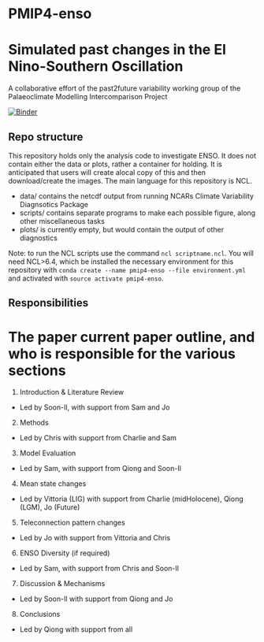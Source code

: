 # PMIP4-enso
# Simulated past changes in the El Nino-Southern Oscillation
A collaborative effort of the past2future variability working group of the Palaeoclimate Modelling Intercomparison Project

[![Binder](https://mybinder.org/badge_logo.svg)](https://mybinder.org/v2/gh/chrisbrierley/PMIP4-enso/master)

## Repo structure
This repository holds only the analysis code to investigate ENSO. It does not contain either the data or plots, rather a container for holding. It is anticipated that users will create alocal copy of this and then download/create the images. The main language for this repository is NCL.
  - data/ contains the netcdf output from running NCARs Climate Variability Diagnsotics Package
  - scripts/ contains separate programs to make each possible figure, along other miscellaneous tasks
  - plots/ is currently empty, but would contain the output of other diagnostics

Note: to run the NCL scripts use the command `ncl scriptname.ncl`. You will need NCL>6.4, which be installed the necessary environment for this repository with `conda create --name pmip4-enso --file environment.yml` and activated with `source activate pmip4-enso`.

## Responsibilities
# The paper current paper outline, and who is responsible for the various sections
1. Introduction & Literature Review
  * Led by Soon-Il, with support from Sam and Jo
2. Methods
  * Led by Chris with support from Charlie and Sam
3. Model Evaluation
  * Led by Sam, with support from Qiong and Soon-Il
4. Mean state changes
  * Led by Vittoria (LIG) with support from Charlie (midHolocene), Qiong (LGM), Jo (Future)
5. Teleconnection pattern changes
  * Led by Jo with support from Vittoria and Chris
6. ENSO Diversity (if required) 
  * Led by Sam, with support from Chris and Soon-Il
7. Discussion & Mechanisms
  * Led by Soon-Il with support from Qiong and Jo
8. Conclusions
  * Led by Qiong with support from all
